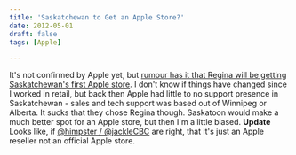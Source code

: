 ```yaml
---
title: 'Saskatchewan to Get an Apple Store?'
date: 2012-05-01
draft: false
tags: [Apple]

---
```


It's not confirmed by Apple yet, but [rumour has it that Regina will be getting Saskatchewan's first Apple store](http://www.macrumors.com/2012/05/01/upcoming-saskatchewan-apple-retail-store-fills-huge-void-in-coverage/). I don't know if things have changed since I worked in retail, but back then Apple had little to no support presence in Saskatchewan - sales and tech support was based out of Winnipeg or Alberta. It sucks that they chose Regina though. Saskatoon would make a much better spot for an Apple store, but then I'm a little biased. **Update** Looks like, if [@himpster / @jackleCBC](https://twitter.com/himpster/status/197382468586848257) are right, that it's just an Apple reseller not an official Apple store.